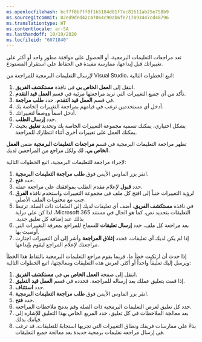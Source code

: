 ```yaml
---
ms.openlocfilehash: bcf7f8b7ff8f1b5184d81f7ec81611ab25e758b9
ms.sourcegitcommit: 82ed9ded42c47064c90ab6fe717893447cd48796
ms.translationtype: HT
ms.contentlocale: ar-SA
ms.lasthandoff: 10/19/2020
ms.locfileid: "6071840"
---
```


تعد مراجعات التعليمات البرمجية، أو الحصول على موافقة مطور واحد أو أكثر على تغييراتك قبل ‏‏إيداعها، ممارسة مفيدة في الحفاظ على استقرار المستودع.

لإرسال التعليمات البرمجية للمراجعة من Visual Studio، اتبع الخطوات التالية:

1.  انتقل إلى **العمل الخاص بي** في نافذة **مستكشف الفريق**.
2.  تأكد من أن جميع التغييرات التي تريد مراجعتها مرئية في قسم **العمل قيد التقدم**.
3.  في قسم **العمل قيد التقدم**، حدد **طلب مراجعة**.
4.  أدخل أي مستخدمين ترغب في قيامهم بمراجعة التغييرات الخاصة بك.
5.  أدخل اسماً ووصفاً لتغييراتك.
6.  حدد **إرسال الطلب**.
7.  بشكل اختياري، يمكنك تسمية مجموعة التغييرات الخاصة بك وتحديد **تعليق** بحيث يمكنك العمل على تغييرات أخرى أثناء انتظارك للمراجعة.

تظهر مراجعة التعليمات البرمجية في قسم **مراجعات التعليمات البرمجية** ضمن **العمل الخاص بي**، لك ولكل مراجع من المراجعين لديك. 

لإجراء مراجعة للتعليمات البرمجية، اتبع الخطوات التالية:

1.  انقر بزر الماوس الأيمن فوق **طلب مراجعة التعليمات البرمجية**.
2.  حدد **فتح**.
3.  حدد **قبول** لإعلام مقدم الطلب بموافقتك على مراجعة عمله.
4.  افتح كل ملف في مجموعة التغييرات واستخدم نافذة **الفرق** ‎لرؤية التغييرات جنباً إلى جنب مع محتويات الملف الأصلي.
5.  في نافذة **‬‏‫مستكشف الفريق**، أضف أي تعليقات لديك إلى الملفات ذات الصلة. ترتبط التعليقات بتحديد نص، كما هو الحال في مستند Microsoft 365، لذا كن على دراية بذلك عند إضافة كل تعليق جديد.
6.  بعد مراجعة كل ملف، حدد **إرسال تعليقات** للسماح للمراجع بمعرفة التغييرات التي أوصيت بها.
7.  إذا لم يكن لديك أي تعليقات، فحدد **إغلاق المراجعة** وأشر إلى أن التغييرات اجتازت مراجعتك لإعلام المراجع ليقوم بإيداعها.

إذا حدث أن ارتكبت خطأ ما، فربما يقوم مراجع التعليمات البرمجية بالتقاط هذا الخطأ ويرسل إليك تعليقاً واحداً أو أكثر. لعرض هذه التعليقات ومعالجتها، اتبع الخطوات التالية:

1.  انتقل إلى صفحة **العمل الخاص بي** في **مستكشف الفريق**.
2.  إذا قمت بتعليق عملك بعد إرساله للمراجعة، فحدده    في قسم **العمل قيد التعليق**.
3.  حدد **استئناف**.
4.  انقر بزر الماوس الأيمن فوق **طلب مراجعة التعليمات البرمجية**.
5.  حدد **فتح**.
6.  حدد كل تعليق لعرض التعليمات البرمجية ذات الصلة وقم بدمج ملاحظات المراجعة.
7.  بعد معالجة الملاحظات في كل تعليق، حدد المربع الخاص بهذا التعليق للإشارة إلى قيامك بذلك.
8.  بناءً على ممارسات فريقك ونطاق التغييرات التي تجريها استجابةً للتعليقات، قد ترغب في إرسال مراجعة تعليمات برمجية جديدة بعد معالجة جميع التعليقات.
